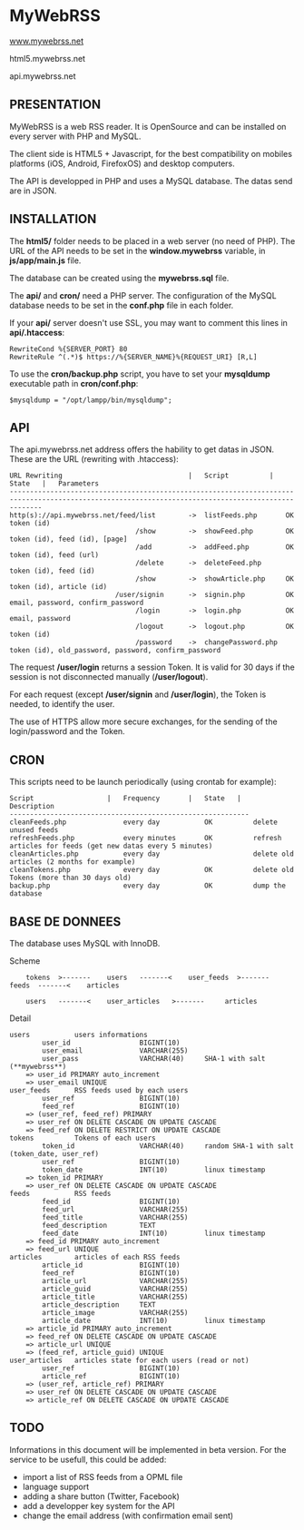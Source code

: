 MyWebRSS
========
www.mywebrss.net

html5.mywebrss.net

api.mywebrss.net

PRESENTATION
------------
MyWebRSS is a web RSS reader. It is OpenSource and can be installed on every server with PHP and MySQL.

The client side is HTML5 + Javascript, for the best compatibility on mobiles platforms (iOS, Android, FirefoxOS) and desktop computers.

The API is developped in PHP and uses a MySQL database. The datas send are in JSON.

INSTALLATION
------------
The **html5/** folder needs to be placed in a web server (no need of PHP). The URL of the API needs to be set in the **window.mywebrss** variable, in **js/app/main.js** file.

The database can be created using the **mywebrss.sql** file.

The **api/** and **cron/** need a PHP server. The configuration of the MySQL database needs to be set in the **conf.php** file in each folder.

If your **api/** server doesn't use SSL, you may want to comment this lines in **api/.htaccess**:

	RewriteCond %{SERVER_PORT} 80 
	RewriteRule ^(.*)$ https://%{SERVER_NAME}%{REQUEST_URI} [R,L]

To use the **cron/backup.php** script, you have to set your **mysqldump** executable path in **cron/conf.php**:

	$mysqldump = "/opt/lampp/bin/mysqldump";

API
---
The api.mywebrss.net address offers the hability to get datas in JSON. These are the URL (rewriting with .htaccess):
	
	URL Rewriting								|	Script			|	State	|	Parameters
	----------------------------------------------------------------------------------------------------------------------------------------------------
	http(s)://api.mywebrss.net/feed/list		->	listFeeds.php		OK			token (id)
							       /show		->	showFeed.php		OK			token (id), feed (id), [page]
								   /add			->	addFeed.php			OK			token (id), feed (url)
								   /delete		->	deleteFeed.php					token (id), feed (id)
							       /show		->	showArticle.php		OK			token (id), article (id)
							  /user/signin		->	signin.php			OK			email, password, confirm_password
							       /login		->	login.php			OK			email, password
							       /logout		->	logout.php			OK			token (id)
								   /password	->	changePassword.php				token (id), old_password, password, confirm_password

The request **/user/login** returns a session Token. It is valid for 30 days if the session is not disconnected manually (**/user/logout**).

For each request (except **/user/signin** and **/user/login**), the Token is needed, to identify the user.

The use of HTTPS allow more secure exchanges, for the sending of the login/password and the Token.

CRON
----
This scripts need to be launch periodically (using crontab for example):
	
	Script					|	Frequency		|	State	|	Description
	-----------------------------------------------------------
	cleanFeeds.php				every day			OK			delete unused feeds
	refreshFeeds.php			every minutes		OK			refresh articles for feeds (get new datas every 5 minutes)
	cleanArticles.php			every day						delete old articles (2 months for example)
	cleanTokens.php				every day			OK			delete old Tokens (more than 30 days old)
	backup.php					every day			OK			dump the database

BASE DE DONNEES
---------------
The database uses MySQL with InnoDB.

Scheme
		
		tokens	>-------	users	-------<	user_feeds	>-------	 feeds	-------<	articles
		
		users	-------<	user_articles	>-------	 articles

Detail
	
	users			users informations
			user_id					BIGINT(10)
			user_email				VARCHAR(255)
			user_pass				VARCHAR(40)		SHA-1 with salt (**mywebrss**)
		=> user_id PRIMARY auto_increment
		=> user_email UNIQUE
	user_feeds		RSS feeds used by each users
			user_ref				BIGINT(10)
			feed_ref				BIGINT(10)
		=> (user_ref, feed_ref) PRIMARY
		=> user_ref ON DELETE CASCADE ON UPDATE CASCADE
		=> feed_ref ON DELETE RESTRICT ON UPDATE CASCADE
	tokens			Tokens of each users
			token_id				VARCHAR(40)		random SHA-1 with salt (token_date, user_ref)
			user_ref				BIGINT(10)
			token_date				INT(10)			linux timestamp
		=> token_id PRIMARY
		=> user_ref ON DELETE CASCADE ON UPDATE CASCADE
	feeds			RSS feeds
			feed_id					BIGINT(10)
			feed_url				VARCHAR(255)
			feed_title				VARCHAR(255)
			feed_description		TEXT
			feed_date				INT(10)			linux timestamp
		=> feed_id PRIMARY auto_increment
		=> feed_url UNIQUE
	articles		articles of each RSS feeds
			article_id				BIGINT(10)
			feed_ref				BIGINT(10)
			article_url				VARCHAR(255)
			article_guid			VARCHAR(255)
			article_title			VARCHAR(255)
			article_description		TEXT
			article_image			VARCHAR(255)
			article_date			INT(10)			linux timestamp
		=> article_id PRIMARY auto_increment
		=> feed_ref ON DELETE CASCADE ON UPDATE CASCADE
		=> article_url UNIQUE
		=> (feed_ref, article_guid) UNIQUE
	user_articles	articles state for each users (read or not)
			user_ref				BIGINT(10)
			article_ref				BIGINT(10)
		=> (user_ref, article_ref) PRIMARY
		=> user_ref ON DELETE CASCADE ON UPDATE CASCADE
		=> article_ref ON DELETE CASCADE ON UPDATE CASCADE

TODO
----
Informations in this document will be implemented in beta version. For the service to be usefull, this could be added:
* import a list of RSS feeds from a OPML file
* language support
* adding a share button (Twitter, Facebook)
* add a developper key system for the API
* change the email address (with confirmation email sent)
